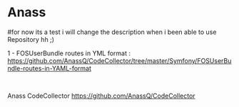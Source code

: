 Anass
=====

#for now its a test i will change the description when i been able to use Repository hh ;) 

1 - FOSUserBundle routes in YML format :
https://github.com/AnassQ/CodeCollector/tree/master/Symfony/FOSUserBundle-routes-in-YAML-format





<br>

Anass CodeCollector 
https://github.com/AnassQ/CodeCollector
